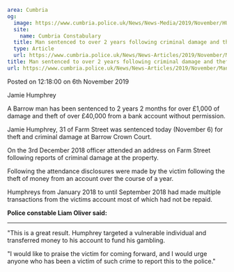 ```yaml
area: Cumbria
og:
  image: https://www.cumbria.police.uk/News/News-Media/2019/November/HUMPHREY-JAMIE-14-05-1988jpg.jpg
  site:
    name: Cumbria Constabulary
  title: Man sentenced to over 2 years following criminal damage and theft.
  type: Article
  url: https://www.cumbria.police.uk/News/News-Articles/2019/November/Man-sentenced-to-over-2-years-following-criminal-damage-and-theft..aspx
title: Man sentenced to over 2 years following criminal damage and theft.
url: https://www.cumbria.police.uk/News/News-Articles/2019/November/Man-sentenced-to-over-2-years-following-criminal-damage-and-theft..aspx
```

Posted on 12:18:00 on 6th November 2019

Jamie Humphrey

A Barrow man has been sentenced to 2 years 2 months for over £1,000 of damage and theft of over £40,000 from a bank account without permission.

Jamie Humphrey, 31 of Farm Street was sentenced today (November 6) for theft and criminal damage at Barrow Crown Court.

On the 3rd December 2018 officer attended an address on Farm Street following reports of criminal damage at the property.

Following the attendance disclosures were made by the victim following the theft of money from an account over the course of a year.

Humphreys from January 2018 to until September 2018 had made multiple transactions from the victims account most of which had not be repaid.

**Police constable Liam Oliver said:**

** **

"This is a great result. Humphrey targeted a vulnerable individual and transferred money to his account to fund his gambling.

"I would like to praise the victim for coming forward, and I would urge anyone who has been a victim of such crime to report this to the police."
